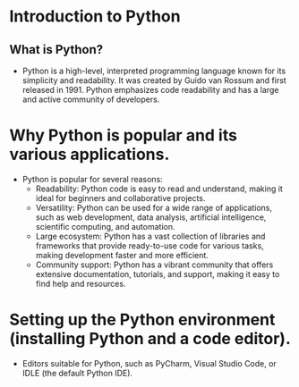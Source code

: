 # Introduction to Python
## What is Python?
  * Python is a high-level, interpreted programming language known for its simplicity and readability. It was created by Guido van Rossum and first released in 1991. Python emphasizes code readability and has a large and active community of developers.
# Why Python is popular and its various applications.
  * Python is popular for several reasons:
      * Readability: Python code is easy to read and understand, making it ideal for beginners and collaborative projects.
      * Versatility: Python can be used for a wide range of applications, such as web development, data analysis, artificial intelligence, scientific computing, and automation.
      * Large ecosystem: Python has a vast collection of libraries and frameworks that provide ready-to-use code for various tasks, making development faster and more efficient.
      * Community support: Python has a vibrant community that offers extensive documentation, tutorials, and support, making it easy to find help and resources.
# Setting up the Python environment (installing Python and a code editor).
  * Editors suitable for Python, such as PyCharm, Visual Studio Code, or IDLE (the default Python IDE).
